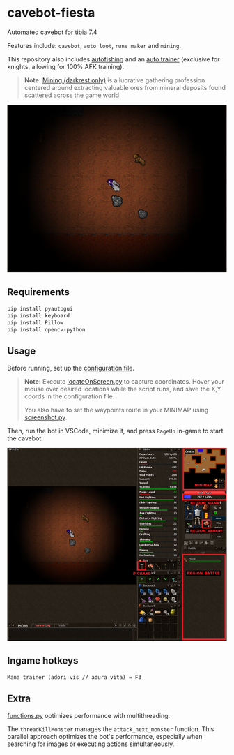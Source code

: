 # cavebot-fiesta

Automated cavebot for tibia 7.4

Features include: `cavebot`, `auto loot`, `rune maker` and `mining`.

This repository also includes [autofishing](https://github.com/felipevzps/cavebot-fiesta/blob/main/utils/autofishing.py) and an [auto trainer](https://github.com/felipevzps/cavebot-fiesta/blob/main/utils/trainer.py) (exclusive for knights, allowing for 100% AFK training).

> **Note:** [Mining (darkrest only)](https://darkrest-online.gitbook.io/darkrest.online-wiki/gathering-and-crafting/gathering) is a lucrative gathering profession centered around extracting valuable ores from mineral deposits found scattered across the game world.

![](https://github.com/felipevzps/cavebot-fiesta/blob/main/cavebot-fiesta/darkrest/images/cavebot-fiesta.png)

## Requirements

```
pip install pyautogui
pip install keyboard
pip install Pillow
pip install opencv-python
```

## Usage

Before running, set up the [configuration file](https://github.com/felipevzps/cavebot-fiesta/blob/main/cavebot-fiesta/config.py).

>**Note:** Execute [locateOnScreen.py](https://github.com/felipevzps/cavebot-fiesta/blob/main/utils/locateOnScreen.py) to capture coordinates. Hover your mouse over desired locations while the script runs, and save the X,Y coords in the configuration file.
>
>You also have to set the waypoints route in your MINIMAP using [screenshot.py](https://github.com/felipevzps/cavebot-fiesta/blob/main/utils/screenshot.py).

Then, run the bot in VSCode, minimize it, and press `PageUp` in-game to start the cavebot.

![](https://github.com/felipevzps/cavebot-fiesta/blob/main/cavebot-fiesta/darkrest/images/positions.PNG)

## Ingame hotkeys

```
Mana trainer (adori vis // adura vita) = F3
```

## Extra

[functions.py](https://github.com/felipevzps/cavebot-fiesta/blob/main/cavebot-fiesta/functions.py) optimizes performance with multithreading.

The `threadKillMonster` manages the `attack_next_monster` function. This parallel approach optimizes the bot's performance, especially when searching for images or executing actions simultaneously.
